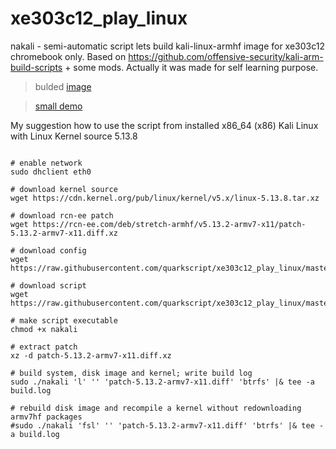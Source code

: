 # xe303c12_play_linux

nakali - semi-automatic script lets build kali-linux-armhf image for xe303c12 chromebook only. Based on https://github.com/offensive-security/kali-arm-build-scripts  + some mods. 
Actually it was made for self learning purpose.

>bulded [image](https://drive.google.com/u/0/uc?id=1KD3avnTKUiXjZflGU7Wx8EheiAlu5ZRY&export=download)

>[small demo](https://youtu.be/GCAjI37bUYo)

My suggestion how to use  the script from installed x86_64 (x86) Kali Linux with Linux Kernel source 5.13.8
```#!/bin/bash

# enable network
sudo dhclient eth0

# download kernel source
wget https://cdn.kernel.org/pub/linux/kernel/v5.x/linux-5.13.8.tar.xz

# download rcn-ee patch
wget https://rcn-ee.com/deb/stretch-armhf/v5.13.2-armv7-x11/patch-5.13.2-armv7-x11.diff.xz

# download config
wget https://raw.githubusercontent.com/quarkscript/xe303c12_play_linux/master/config

# download script
wget https://raw.githubusercontent.com/quarkscript/xe303c12_play_linux/master/nakali

# make script executable
chmod +x nakali

# extract patch
xz -d patch-5.13.2-armv7-x11.diff.xz

# build system, disk image and kernel; write build log
sudo ./nakali 'l' '' 'patch-5.13.2-armv7-x11.diff' 'btrfs' |& tee -a build.log

# rebuild disk image and recompile a kernel without redownloading armv7hf packages
#sudo ./nakali 'fsl' '' 'patch-5.13.2-armv7-x11.diff' 'btrfs' |& tee -a build.log

```

